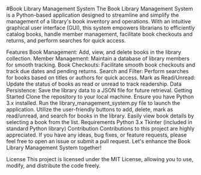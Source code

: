 #Book Library Management System
The Book Library Management System is a Python-based application designed to streamline and simplify the management of a library's book inventory and operations. With an intuitive graphical user interface (GUI), this system empowers librarians to efficiently catalog books, handle member management, facilitate book checkouts and returns, and perform searches for quick access.

Features
Book Management: Add, view, and delete books in the library collection.
Member Management: Maintain a database of library members for smooth tracking.
Book Checkouts: Facilitate smooth book checkouts and track due dates and pending returns.
Search and Filter: Perform searches for books based on titles or authors for quick access.
Mark as Read/Unread: Update the status of books as read or unread to track readership.
Data Persistence: Save the library data to a JSON file for future retrieval.
Getting Started
Clone the repository to your local machine.
Ensure you have Python 3.x installed.
Run the library_management_system.py file to launch the application.
Utilize the user-friendly buttons to add, delete, mark as read/unread, and search for books in the library.
Easily view book details by selecting a book from the list.
Requirements
Python 3.x
Tkinter (included in standard Python library)
Contribution
Contributions to this project are highly appreciated. If you have any ideas, bug fixes, or feature requests, please feel free to open an issue or submit a pull request. Let's enhance the Book Library Management System together!

License
This project is licensed under the MIT License, allowing you to use, modify, and distribute the code freely.

